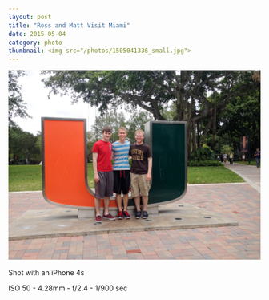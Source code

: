 ```yaml
---
layout: post
title: "Ross and Matt Visit Miami"
date: 2015-05-04
category: photo
thumbnail: <img src="/photos/1505041336_small.jpg">
---
```

<img src="/photos/1505041336.jpg" class="image fit">

Shot with an iPhone 4s

ISO 50 -
4.28mm -
f/2.4 -
1/900 sec
